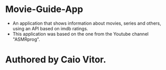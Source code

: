 # Movie-Guide-App
- An application that shows information about movies, series and others, using an API based on imdb ratings.
- This application was based on the one from the Youtube channel "ASMRprog".

# Authored by Caio Vitor.